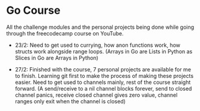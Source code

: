 # Go Course
 All the challenge modules and the personal projects being done while going through the freecodecamp course on YouTube.


- 23/2: 
 Need to get used to currying, how anon functions work, how structs work alongside range loops. (Arrays in Go are Lists in Python as Slices in Go are Arrays in Python)

- 27/2:
  Finished with the course, 7 personal projects are available for me to finish. Learning git first to make the process of making these projects easier. Need to get used to channels mainly, rest of the course straight forward. (A send/receive to a nil channel blocks forever, send to closed channel panics, receive closed channel gives zero value, channel ranges only exit when the channel is closed)
